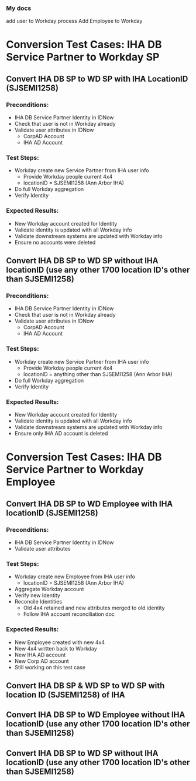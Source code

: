 ### My docs
add user to Workday process
Add Employee to Workday 

# Conversion Test Cases: IHA DB Service Partner to Workday SP

## Convert IHA DB SP to WD SP with IHA LocationID (SJSEMI1258)  

### Preconditions:
- IHA DB Service Partner Identity in IDNow
- Check that user is not in Workday already
- Validate user attributes in IDNow
  - CorpAD Account
  - IHA AD Account

### Test Steps:
- Workday create new Service Partner from IHA user info
  - Provide Workday people current 4x4 
  - locationlD = SJSEMI1258 (Ann Arbor IHA)
- Do full Workday aggregation
- Verify Identity

### Expected Results:
- New Workday account created for Identity
- Validate identity is updated with all Workday info
- Validate downstream systems are updated with Workday info
- Ensure no accounts were deleted 


## Convert IHA DB SP to WD SP without IHA locationlD (use any other 1700 location ID's other than SJSEMI1258)

### Preconditions:
- IHA DB Service Partner Identity in IDNow
- Check that user is not in Workday already
- Validate user attributes in IDNow
  - CorpAD Account
  - IHA AD Account

### Test Steps:
- Workday create new Service Partner from IHA user info
  - Provide Workday people current 4x4 
  - locationlD = anything other than SJSEMI1258 (Ann Arbor IHA)
- Do full Workday aggregation
- Verify Identity

### Expected Results:
- New Workday account created for Identity
- Validate identity is updated with all Workday info
- Validate downstream systems are updated with Workday info
- Ensure only IHA AD account is deleted

# Conversion Test Cases: IHA DB Service Partner to Workday Employee

## Convert IHA DB SP to WD Employee with IHA locationlD (SJSEMI1258)

### Preconditions:
- IHA DB Service Partner Identity in IDNow
- Validate user attributes

### Test Steps:
- Workday create new Employee from IHA user info
  - locationlD = SJSEMI1258 (Ann Arbor IHA)
- Aggregate Workday account
- Verify new Identity
- Reconcile Identities
  - Old 4x4 retained and new attributes merged to old identity
  - Follow IHA account reconciliation doc

### Expected Results:
- New Employee created with new 4x4
- New 4x4 written back to Workday
- New IHA AD account
- New Corp AD account
- Still working on this test case

## Convert IHA DB SP & WD SP to WD SP with location ID (SJSEMI1258) of IHA


## Convert IHA DB SP to WD Employee without IHA locationlD (use any other 1700 location ID's other than SJSEMI1258)

## Convert IHA DB SP to WD SP without IHA locationlD (use any other 1700 location ID's other than SJSEMI1258)
